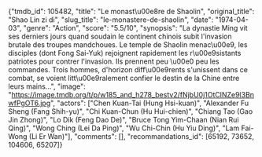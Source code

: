 {"tmdb_id": 105482, "title": "Le monast\u00e8re de Shaolin", "original_title": "Shao Lin zi di", "slug_title": "le-monastere-de-shaolin", "date": "1974-04-03", "genre": "Action", "score": "5.5/10", "synopsis": "La dynastie Ming vit ses derniers jours quand soudain le continent chinois subit l'invasion brutale des troupes mandchoues. Le temple de Shaolin menac\u00e9, les disciples (dont Fong Sai-Yuk) rejoignent rapidement les r\u00e9sistants patriotes pour contrer l'invasion. Ils prennent peu \u00e0 peu les commandes. Trois hommes, d'horizon diff\u00e9rents s'unissent dans ce combat, se voient litt\u00e9ralement confier le destin de la Chine entre leurs mains...", "image": "https://image.tmdb.org/t/p/w185_and_h278_bestv2/fNjbU0j1OtClNZe9l3BnwfPgOT6.jpg", "actors": ["Chen Kuan-Tai (Hung Hsi-kuan)", "Alexander Fu Sheng (Fang Shih-yu)", "Chi Kuan-Chun (Hu Hui-chien)", "Chiang Tao (Gao Jin Zhong)", "Lo Dik (Feng Dao De)", "Bruce Tong Yim-Chaan (Nian Rui Qing)", "Wong Ching (Lei Da Ping)", "Wu Chi-Chin (Hu Yiu Ding)", "Lam Fai-Wong (Li Er Wan)"], "comments": [], "recommandations_id": [65192, 73652, 104606, 65207]}